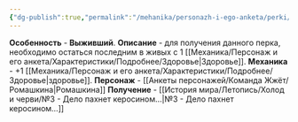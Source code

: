 ```yaml
---
{"dg-publish":true,"permalink":"/mehanika/personazh-i-ego-anketa/perki/vyzhivshij/"}
---
```


**Особенность** - **Выживший**.
**Описание** - для получения данного перка, необходимо остаться последним в живых с 1 [[Механика/Персонаж и его анкета/Характеристики/Подробнее/Здоровье\|Здоровье]].
**Механика** - +1 [[Механика/Персонаж и его анкета/Характеристики/Подробнее/Здоровье\|здоровье]].
**Персонаж** - [[Анкеты персонажей/Команда Жжёт/Ромашкина\|Ромашкина]]
**Получение** - [[История мира/Летопись/Холод и черви/№3 - Дело пахнет керосином…\|№3 - Дело пахнет керосином…]]